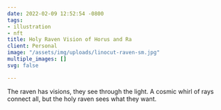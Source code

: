 ```yaml
---
date: 2022-02-09 12:52:54 -0800
tags:
- illustration
- nft
title: Holy Raven Vision of Horus and Ra
client: Personal
image: "/assets/img/uploads/linocut-raven-sm.jpg"
multiple_images: []
svg: false

---
```

The raven has visions, they see through the light. A cosmic whirl of rays connect all, but the holy raven sees what they want.
